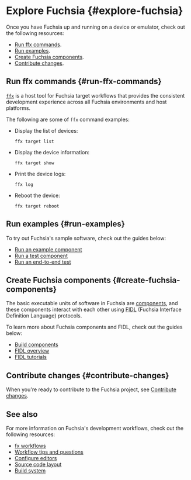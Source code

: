 # Explore Fuchsia {#explore-fuchsia}

Once you have Fuchsia up and running on a device or emulator,
check out the following resources:

*  [Run ffx commands](#run-ffx-commands).
*  [Run examples](#run-examples).
*  [Create Fuchsia components](#create-fuchsia-components).
*  [Contribute changes](#contribute-changes).

## Run ffx commands {#run-ffx-commands}

[`ffx`][ffx-overview] is a host tool for Fuchsia target workflows that
provides the consistent development experience across all Fuchsia environments
and host platforms.

The following are some of `ffx` command examples:

*   Display the list of devices:

    ```posix-terminal
    ffx target list
    ```

*   Display the device information:

    ```posix-terminal
    ffx target show
    ```

*   Print the device logs:

    ```posix-terminal
    ffx log
    ```

*   Reboot the device:

    ```posix-terminal
    ffx target reboot
    ```

## Run examples {#run-examples}

To try out Fuchsia's sample software, check out the guides below:

*   [Run an example component](/docs/development/run/run-examples.md)
*   [Run a test component](/docs/development/run/run-test-component.md)
*   [Run an end-to-end test](/docs/development/testing/run_an_end_to_end_test.md)

## Create Fuchsia components {#create-fuchsia-components}

The basic executable units of software in Fuchsia are
[components](/docs/concepts/components/v2), and these components interact
with each other using [FIDL](/docs/concepts/fidl/overview.md)
(Fuchsia Interface Definition Language) protocols.

To learn more about Fuchsia components and FIDL, check out the guides below:

*   [Build components](/docs/development/components/build.md)
*   [FIDL overview](/docs/development/languages/fidl/README.md)
*   [FIDL tutorials](/docs/development/languages/fidl/tutorials/overview.md)

## Contribute changes {#contribute-changes}

When you're ready to contribute to the Fuchsia project,
see [Contribute changes][contribute-changes].

## See also

For more information on Fuchsia's development workflows,
check out the following resources:

*   [fx workflows](/docs/development/build/fx.md)
*   [Workflow tips and questions](/docs/development/source_code/workflow_tips_and_faq.md)
*   [Configure editors](/docs/reference/tools/editors/README.md)
*   [Source code layout](/docs/development/source_code/layout.md)
*   [Build system](/docs/development/build/build_system/index.md)

<!-- Reference links -->

[components]: /docs/concepts/components/v2
[run-examples]: /docs/development/run/run-examples.md
[ffx-overview]: /docs/development/tools/ffx/overview.md
[fidl]: /docs/development/languages/fidl
[fidl-tutorials]: /docs/development/languages/fidl/tutorials/overview.md
[fidl-concepts]: /docs/concepts/fidl/overview.md
[run-fuchsia-tests]: /docs/development/testing/run_fuchsia_tests.md
[scenic]: /docs/concepts/ui/scenic/index.md
[contribute-changes]: /docs/development/source_code/contribute_changes.md
